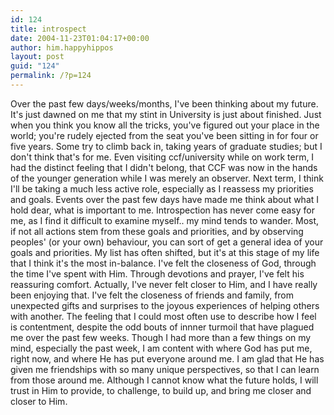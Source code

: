 ```yaml
---
id: 124
title: introspect
date: 2004-11-23T01:04:17+00:00
author: him.happyhippos
layout: post
guid: "124"
permalink: /?p=124
---
```

Over the past few days/weeks/months, I've been thinking about my future. It's just dawned on me that my stint in University is just about finished. Just when you think you know all the tricks, you've figured out your place in the world; you're rudely ejected from the seat you've been sitting in for four or five years. Some try to climb back in, taking years of graduate studies; but I don't think that's for me. Even visiting ccf/university while on work term, I had the distinct feeling that I didn't belong, that CCF was now in the hands of the younger generation while I was merely an observer. Next term, I think I'll be taking a much less active role, especially as I reassess my priorities and goals. Events over the past few days have made me think about what I hold dear, what is important to me. Introspection has never come easy for me, as I find it difficult to examine myself.. my mind tends to wander. Most, if not all actions stem from these goals and priorities, and by observing peoples' (or your own) behaviour, you can sort of get a general idea of your goals and priorities. My list has often shifted, but it's at this stage of my life that I think it's the most in-balance. I've felt the closeness of God, through the time I've spent with Him. Through devotions and prayer, I've felt his reassuring comfort. Actually, I've never felt closer to Him, and I have really been enjoying that. I've felt the closeness of friends and family, from unexpected gifts and surprises to the joyous experiences of helping others with another. The feeling that I could most often use to describe how I feel is contentment, despite the odd bouts of innner turmoil that have plagued me over the past few weeks. Though I had more than a few things on my mind, especially the past week, I am content with where God has put me, right now, and where He has put everyone around me. I am glad that He has given me friendships with so many unique perspectives, so that I can learn from those around me. Although I cannot know what the future holds, I will trust in Him to provide, to challenge, to build up, and bring me closer and closer to Him.